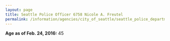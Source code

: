 ```yaml
---
layout: page
title: Seattle Police Officer 6758 Nicole A. Freutel
permalink: /information/agencies/city_of_seattle/seattle_police_department/copbook/6758/
---
```


**Age as of Feb. 24, 2016:** 45
